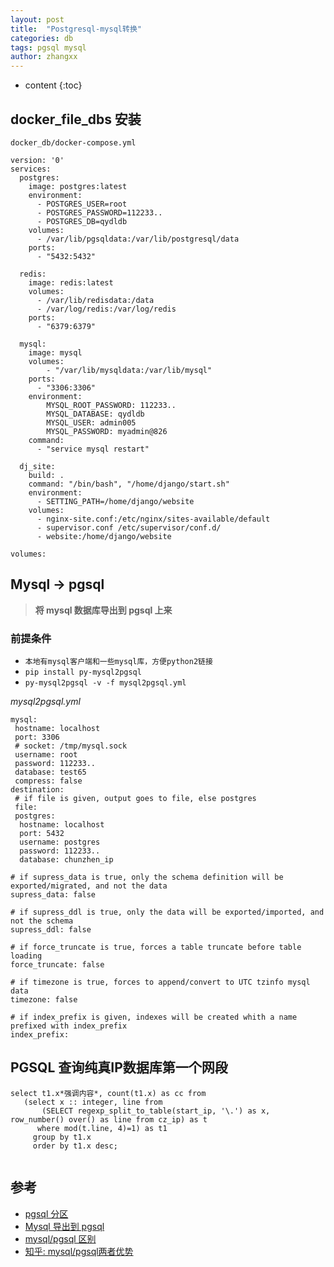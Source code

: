 ```yaml
---
layout: post
title:  "Postgresql-mysql转换"
categories: db
tags: pgsql mysql  
author: zhangxx
---
```


* content
{:toc}

## docker_file_dbs 安装 
`docker_db/docker-compose.yml `
```
version: '0'
services:
  postgres:
    image: postgres:latest
    environment:
      - POSTGRES_USER=root
      - POSTGRES_PASSWORD=112233..
      - POSTGRES_DB=qydldb
    volumes:
      - /var/lib/pgsqldata:/var/lib/postgresql/data
    ports:
      - "5432:5432"

  redis:
    image: redis:latest
    volumes:
      - /var/lib/redisdata:/data
      - /var/log/redis:/var/log/redis
    ports:
      - "6379:6379"

  mysql:
    image: mysql
    volumes:
        - "/var/lib/mysqldata:/var/lib/mysql"
    ports:
      - "3306:3306"
    environment:
        MYSQL_ROOT_PASSWORD: 112233..
        MYSQL_DATABASE: qydldb
        MYSQL_USER: admin005
        MYSQL_PASSWORD: myadmin@826
    command:
      - "service mysql restart"

  dj_site:
    build: .
    command: "/bin/bash", "/home/django/start.sh"
    environment:
      - SETTING_PATH=/home/django/website
    volumes:
      - nginx-site.conf:/etc/nginx/sites-available/default
      - supervisor.conf /etc/supervisor/conf.d/
      - website:/home/django/website

volumes:

```
## Mysql -> pgsql 
>  **将 mysql 数据库导出到 pgsql 上来**
### 前提条件
- `本地有mysql客户端和一些mysql库，方便python2链接`
- `pip install py-mysql2pgsql`
-  `py-mysql2pgsql -v -f mysql2pgsql.yml`

*mysql2pgsql.yml*
```
mysql:
 hostname: localhost
 port: 3306
 # socket: /tmp/mysql.sock
 username: root
 password: 112233..
 database: test65
 compress: false
destination:
 # if file is given, output goes to file, else postgres
 file:
 postgres:
  hostname: localhost
  port: 5432
  username: postgres
  password: 112233..
  database: chunzhen_ip
  
# if supress_data is true, only the schema definition will be exported/migrated, and not the data
supress_data: false

# if supress_ddl is true, only the data will be exported/imported, and not the schema
supress_ddl: false

# if force_truncate is true, forces a table truncate before table loading
force_truncate: false

# if timezone is true, forces to append/convert to UTC tzinfo mysql data
timezone: false

# if index_prefix is given, indexes will be created whith a name prefixed with index_prefix
index_prefix:
```


## PGSQL 查询纯真IP数据库第一个网段
```
select t1.x*强调内容*, count(t1.x) as cc from 
   (select x :: integer, line from 
       (SELECT regexp_split_to_table(start_ip, '\.') as x, row_number() over() as line from cz_ip) as t 
      where mod(t.line, 4)=1) as t1 
     group by t1.x 
     order by t1.x desc;


```
## 参考

- [pgsql 分区](http://blog.csdn.net/chendaoqiu/article/details/45537743)
- [Mysql 导出到 pgsql](https://github.com/philipsoutham/py-mysql2pgsql)
- [mysql/pgsql 区别](http://blog.csdn.net/u012843873/article/details/60745287)
- [知乎: mysql/pgsql两者优势](https://www.zhihu.com/question/20010554)